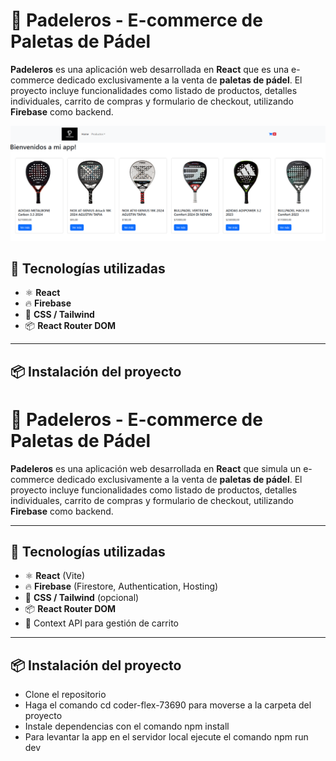# 🏓 Padeleros - E-commerce de Paletas de Pádel

**Padeleros** es una aplicación web desarrollada en **React** que es una e-commerce dedicado exclusivamente a la venta de **paletas de pádel**. El proyecto incluye funcionalidades como listado de productos, detalles individuales, carrito de compras y formulario de checkout, utilizando **Firebase** como backend.

![alt text](image.png)

## 🚀 Tecnologías utilizadas

- ⚛️ **React** 
- 🔥 **Firebase** 
- 💅 **CSS / Tailwind** 
- 📦 **React Router DOM**

---

## 📦 Instalación del proyecto

# 🏓 Padeleros - E-commerce de Paletas de Pádel

**Padeleros** es una aplicación web desarrollada en **React** que simula un e-commerce dedicado exclusivamente a la venta de **paletas de pádel**. El proyecto incluye funcionalidades como listado de productos, detalles individuales, carrito de compras y formulario de checkout, utilizando **Firebase** como backend.

---

## 🚀 Tecnologías utilizadas

- ⚛️ **React** (Vite)
- 🔥 **Firebase** (Firestore, Authentication, Hosting)
- 💅 **CSS / Tailwind** (opcional)
- 📦 **React Router DOM**
- 🛒 Context API para gestión de carrito

---

## 📦 Instalación del proyecto

- Clone el repositorio
- Haga el comando cd coder-flex-73690 para moverse a la carpeta del proyecto
- Instale dependencias con el comando npm install
- Para levantar la app en el servidor local ejecute el comando npm run dev

